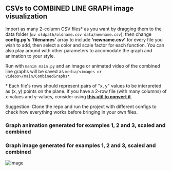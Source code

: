 ## CSVs to COMBINED LINE GRAPH image visualization

Import as many 2-column CSV files* as you want by dragging them to the data folder (````mv oldpath/oldname.csv data/newname.csv````), then change **config.py's 'filenames'** array to include **'newname.csv'** for every file you wish to add, then select a color and scale factor for each function. You can also play around with other parameters to accomodate the graph and animation to your style.

Run with ````manim main.py```` and an image or animated video of the combined line graphs will be saved as ````media/<images or videos>/main/CombinedGraphs*````

\* Each file's rows should represent pairs of "x, y" values to be interpreted as (x, y) points on the plane. If you have a 2-row file (with many columns) of x-values and y-values, consider using [**this util to convert it**](https://github.com/achaval-tomas/Manim-Projects/blob/main/utils/turnRowsToCSVColumns.py).

Suggestion: Clone the repo and run the project with different configs to check how everything works before bringing in your own files.

### Graph animation generated for examples 1, 2 and 3, scaled and combined


### Graph image generated for examples 1, 2 and 3, scaled and combined
![image](https://github.com/achaval-tomas/Manim-Projects/assets/134091945/c60146f8-5187-49f4-8059-44686dab083d)
